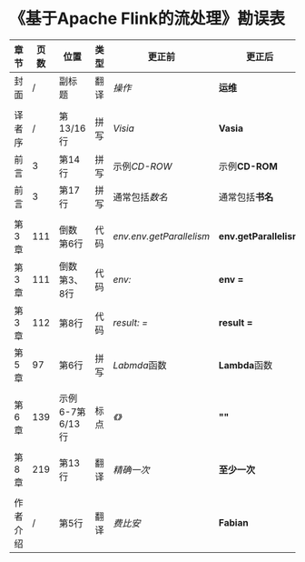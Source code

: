 # 《基于Apache Flink的流处理》勘误表

|章节|页数  |位置 |类型    |更正前        |更正后         | 提交者 |
|---|-----|-----|-------|-------------|--------------|----------|
|封面|/|副标题|翻译|*操作*|**运维**|Xingcan|
||
|译者序|/|第13/16行|拼写|*Visia*|**Vasia**|Xingcan|
|前言|3|第14行|拼写|示例*CD-ROW*|示例**CD-ROM**|Fanxi|
|前言|3|第17行|拼写|通常包括*数名*|通常包括**书名**|-|
||
|第3章|111|倒数第6行|代码|*env.env.getParallelism*|**env.getParallelism**|zh0122|
|第3章|111|倒数第3、8行|代码|*env:*|**env =**|Xingcan|
|第3章|112|第8行|代码|*result: =*|**result =**|Xingcan|
|第5章|97|第6行|拼写|*Labmda*函数|**Lambda**函数|Fanxi|
||
|第6章|139|示例6-7第6/13行|标点|*《》*|**\"\"**|Jeff Yang|
||
|第8章|219|第13行|翻译|*精确一次*|**至少一次**|Mason More|
||
|作者介绍|/|第5行|翻译|*费比安*|**Fabian**|Xingcan|


